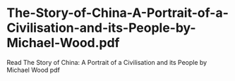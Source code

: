 # The-Story-of-China-A-Portrait-of-a-Civilisation-and-its-People-by-Michael-Wood.pdf
Read The Story of China: A Portrait of a Civilisation and its People by Michael Wood pdf
